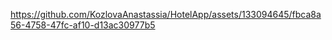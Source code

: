 

https://github.com/KozlovaAnastassia/HotelApp/assets/133094645/fbca8a56-4758-47fc-af10-d13ac30977b5




